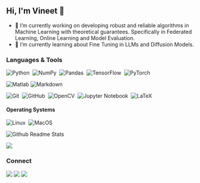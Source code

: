 ## Hi, I'm Vineet 👋

<!--
**vineet0814/vineet0814** is a ✨ _special_ ✨ repository because its `README.md` (this file) appears on your GitHub profile.
-->
- 🔭 I’m currently working on developing robust and reliable algorithms in Machine Learning with theoretical guarantees. Specifically in Federated Learning, Online Learning and Model Evaluation. 
- 🌱 I’m currently learning about Fine Tuning in LLMs and Diffusion Models.

### Languages & Tools

![Python](https://img.shields.io/badge/-Python-05122A?style=flat&logo=python)&nbsp;
![NumPy](https://img.shields.io/badge/numpy-%23013243.svg?style=flat&logo=numpy&logoColor=white)&nbsp;
![Pandas](https://img.shields.io/badge/pandas-%23150458.svg?style=flat&logo=pandas&logoColor=white)&nbsp;
![TensorFlow](https://img.shields.io/badge/TensorFlow-%23FF6F00.svg?style=flat&logo=TensorFlow&logoColor=white)&nbsp;
![PyTorch](https://img.shields.io/badge/PyTorch-%23EE4C2C.svg?style=for-the-badge&logo=PyTorch&logoColor=white)

![Matlab](https://www.mathworks.com/matlabcentral/images/matlab-file-exchange.svg)
![Markdown](https://img.shields.io/badge/-Markdown-05122A?style=flat&logo=markdown)&nbsp;

![Git](https://img.shields.io/badge/-Git-05122A?style=flat&logo=git)&nbsp;
![GitHub](https://img.shields.io/badge/-GitHub-05122A?style=flat&logo=github)&nbsp;
![OpenCV](https://img.shields.io/badge/opencv-%23white.svg?style=flat&logo=opencv&logoColor=white)&nbsp;
![Jupyter Notebook](https://img.shields.io/badge/jupyter-%23FA0F00.svg?style=flat&logo=jupyter&logoColor=white)&nbsp;
![LaTeX](https://img.shields.io/badge/latex-%23008080.svg?style=flat&logo=latex&logoColor=white)&nbsp;


#### Operating Systems
![Linux](https://img.shields.io/badge/-Linux-05122A?style=flat&logo=linux&logoColor=white)&nbsp;
![MacOS](https://img.shields.io/badge/-MacOS-05122A?style=flat&logo=apple)&nbsp;



![Github Readme Stats](https://github-readme-stats.vercel.app/api?username=vishalgattani&theme=blue-green)

<p align="left">
  <img src="https://github-readme-streak-stats.herokuapp.com/?user=vishalgattani" /> 
<!--   <img height="180em" src="https://user-images.githubusercontent.com/22433243/121538215-faa36d80-c9da-11eb-9dce-0def2d07ff62.gif" /> -->
<!--   <img src="https://github-readme-stats.vercel.app/api/top-langs/?username=vineet0814&layout=compact&langs_count=8&hide=HCL"/> -->
</p> 

### Connect

<p align="left">
<a href="https://www.linkedin.com/in/vineetgattani"><img src="https://img.shields.io/badge/-Vineet Gattani-0077B5?style=flat&logo=Linkedin&logoColor=white"/></a>
<a href="mailto:vgattan1@asu.edu"><img src="https://img.shields.io/badge/-vgattan1@asu.edu-D14836?style=flat&logo=Gmail&logoColor=white"/></a>
<a href="https://github.com/vineet0814/"><img src="https://img.shields.io/badge/vineet0814-100000?style=flat&logo=github&logoColor=white"/></a>
</p>

